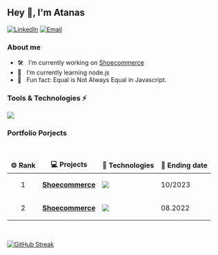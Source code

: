 ## Hey 👋, I'm Atanas

<a href="https://www.linkedin.com/in/atanas-angeliev/"><img alt="LinkedIn" src="https://img.shields.io/badge/atanas-linkedIn-brightgreen?style=flat-square&logo=linkedin"></a>
<a href="mailto:atanas.angeliev1@gmail.com"><img alt="Email" src="https://img.shields.io/badge/Email-atanas.angeliev1@gmail.com-blue?style=flat-square&logo=gmail"></a>

### About me

-   🛠 &nbsp; I’m currently working on [Shoecommerce](https://github.com/a-angeliev/Shoecommerce)
-   🌱 &nbsp; I’m currently learning node.js
-   👾 &nbsp; Fun fact: Equal is Not Always Equal in Javascript.

### Tools & Technologies ⚡

 <p align="left">
  <a href="">
    <img src="https://skillicons.dev/icons?i=html,css,js,py,react,nodejs,flask,django,postgres,postman,tensorflow,git,vscode" />
  </a>
</p>

### Portfolio Porjects

<br />
  <table>
    <thead align="center">
      <tr border: none;>
        <td><b>⚙️ Rank</b></td>
        <td><b>💻 Projects</b></td>
        <td><b>🐛 Technologies</b></td>
        <td><b>🔔 Ending date</b></td>
      </tr>
    </thead>
    <tbody>
        <tr>
            <td align="center">1</td>
	        <td><a href="https://github.com/a-angeliev/Shoecommerce"><b>Shoecommerce</b></a></td>
            <td>
                <p align="left">
                    <a href="">
                        <img src="https://skillicons.dev/icons?i=react,flask,postgres" />
                    </a>
                </p>
            </td>
            <td>10/2023</td>
        </tr>
        <tr>
            <td align="center">2</td>
	        <td><a href="https://github.com/a-angeliev/Shoecommerce"><b>Shoecommerce</b></a></td>
            <td>
                <p align="left">
                    <a href="">
                        <img src="https://skillicons.dev/icons?i=react,flask,postgres" />
                    </a>
                </p>
            </td>
            <td>08.2022</td>
        </tr>
    </tbody>
  </table>
  <br />

<a href="https://git.io/streak-stats"><img src="https://streak-stats.demolab.com?user=a-angeliev&theme=dark" alt="GitHub Streak" /></a>
